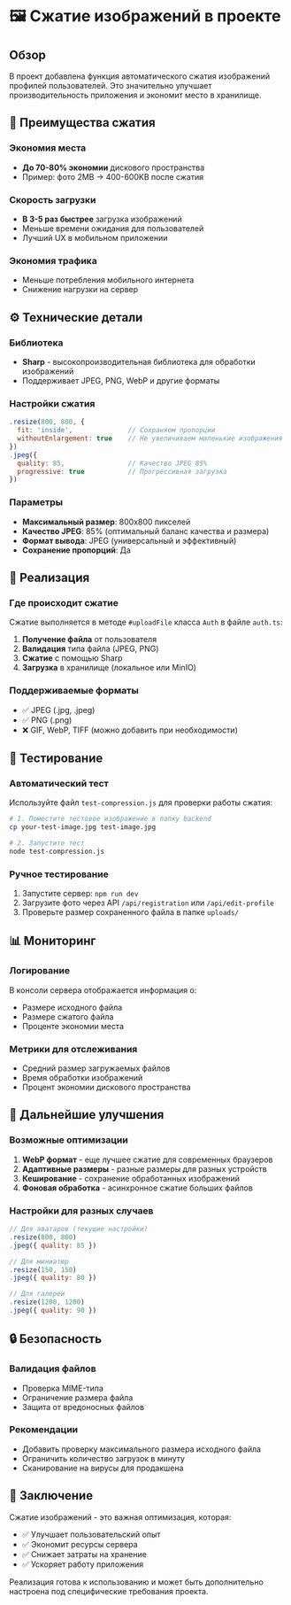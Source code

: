 # 🖼️ Сжатие изображений в проекте

## Обзор

В проект добавлена функция автоматического сжатия изображений профилей пользователей. Это значительно улучшает производительность приложения и экономит место в хранилище.

## 🎯 Преимущества сжатия

### Экономия места
- **До 70-80% экономии** дискового пространства
- Пример: фото 2MB → 400-600KB после сжатия

### Скорость загрузки
- **В 3-5 раз быстрее** загрузка изображений
- Меньше времени ожидания для пользователей
- Лучший UX в мобильном приложении

### Экономия трафика
- Меньше потребления мобильного интернета
- Снижение нагрузки на сервер

## ⚙️ Технические детали

### Библиотека
- **Sharp** - высокопроизводительная библиотека для обработки изображений
- Поддерживает JPEG, PNG, WebP и другие форматы

### Настройки сжатия
```javascript
.resize(800, 800, {
  fit: 'inside',              // Сохраняем пропорции
  withoutEnlargement: true    // Не увеличиваем маленькие изображения
})
.jpeg({
  quality: 85,                // Качество JPEG 85%
  progressive: true           // Прогрессивная загрузка
})
```

### Параметры
- **Максимальный размер**: 800x800 пикселей
- **Качество JPEG**: 85% (оптимальный баланс качества и размера)
- **Формат вывода**: JPEG (универсальный и эффективный)
- **Сохранение пропорций**: Да

## 🔧 Реализация

### Где происходит сжатие
Сжатие выполняется в методе `#uploadFile` класса `Auth` в файле `auth.ts`:

1. **Получение файла** от пользователя
2. **Валидация** типа файла (JPEG, PNG)
3. **Сжатие** с помощью Sharp
4. **Загрузка** в хранилище (локальное или MinIO)

### Поддерживаемые форматы
- ✅ JPEG (.jpg, .jpeg)
- ✅ PNG (.png)
- ❌ GIF, WebP, TIFF (можно добавить при необходимости)

## 🧪 Тестирование

### Автоматический тест
Используйте файл `test-compression.js` для проверки работы сжатия:

```bash
# 1. Поместите тестовое изображение в папку backend
cp your-test-image.jpg test-image.jpg

# 2. Запустите тест
node test-compression.js
```

### Ручное тестирование
1. Запустите сервер: `npm run dev`
2. Загрузите фото через API `/api/registration` или `/api/edit-profile`
3. Проверьте размер сохраненного файла в папке `uploads/`

## 📊 Мониторинг

### Логирование
В консоли сервера отображается информация о:
- Размере исходного файла
- Размере сжатого файла
- Проценте экономии места

### Метрики для отслеживания
- Средний размер загружаемых файлов
- Время обработки изображений
- Процент экономии дискового пространства

## 🚀 Дальнейшие улучшения

### Возможные оптимизации
1. **WebP формат** - еще лучшее сжатие для современных браузеров
2. **Адаптивные размеры** - разные размеры для разных устройств
3. **Кеширование** - сохранение обработанных изображений
4. **Фоновая обработка** - асинхронное сжатие больших файлов

### Настройки для разных случаев
```javascript
// Для аватаров (текущие настройки)
.resize(800, 800)
.jpeg({ quality: 85 })

// Для миниатюр
.resize(150, 150)
.jpeg({ quality: 80 })

// Для галереи
.resize(1200, 1200)
.jpeg({ quality: 90 })
```

## 🔒 Безопасность

### Валидация файлов
- Проверка MIME-типа
- Ограничение размера файла
- Защита от вредоносных файлов

### Рекомендации
- Добавить проверку максимального размера исходного файла
- Ограничить количество загрузок в минуту
- Сканирование на вирусы для продакшена

## 📝 Заключение

Сжатие изображений - это важная оптимизация, которая:
- ✅ Улучшает пользовательский опыт
- ✅ Экономит ресурсы сервера
- ✅ Снижает затраты на хранение
- ✅ Ускоряет работу приложения

Реализация готова к использованию и может быть дополнительно настроена под специфические требования проекта.